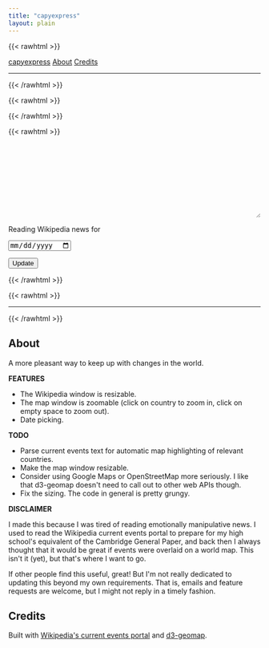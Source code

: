 ```yaml
---
title: "capyexpress"
layout: plain
---
```


{{< rawhtml >}}
<div class="flex flex-wrap items-center justify-center">
<a class="pr3 link dim blue" href="#capyexpress">capyexpress</a>
<a class="pr3 link dim blue" href="#about">About</a>
<a class="pr3 link dim blue" href="#credits">Credits</a>
</div>
<hr class="bw1 b--black-20">
{{< /rawhtml >}}

{{< rawhtml >}}
<!-- Resizable div. -->
<style>
  .resizer { display:flex; margin:0; padding:0; resize:both; overflow:hidden; }
  .resizer > .resized { flex-grow:1; margin:0; padding:0; border:0; height:auto; }
</style>

<!-- Dependencies: d3, topojson, d3-geomap. -->
<link href="/third_party/d3-geomap/d3-geomap.css" rel="stylesheet">
<script src="/third_party/d3/d3.min.js"></script>
<script src="/third_party/topojson/topojson.min.js"></script>
<script src="/third_party/d3-geomap/d3-geomap.min.js"></script>
<!-- End dependencies. -->
{{< /rawhtml >}}

{{< rawhtml >}}
<div id="capyexpress"></div>
<div class="flex flex-wrap items-center justify-center">
  <div class="resizer bw1 ba w-60-ns" id="wikiframe-container"><iframe class="resized" id="wikiframe"></iframe></div>
  <div class="bw1 ba w-40-ns"><div class="d3-geomap" id="map"></div></div>
</div>

<div class="flex flex-wrap items-center justify-center">
  <div class="pr2"><p>Reading Wikipedia news for </p></div>
  <div class="pr3"><input class="dib" type="date" id="capydate"></div>
  <div><p><button onclick="UpdateCapyExpress()">Update</button></p></div>
</div>
{{< /rawhtml >}}

{{< rawhtml >}}
<!-- Script: d3-geomap. -->
<script>
  var map = d3.geomap()
    .geofile('/third_party/d3-geomap/topojson/world/countries.json')
    .draw(d3.select('#map')); 
</script>

<!-- Script: wikiframe sizing. -->
<script>
  let wfc = document.getElementById("wikiframe-container");
  wfc.style.height = "370px";
</script>

<!-- Script: Wikipedia current events portal. -->
<script>
  let MONTHS = [
    "January", "February", "March", "April",
    "May", "June", "July", "August",
    "September", "October", "November", "December"
  ];

  function DateFormatWiki(jsdate,sep) {
    return `${jsdate.getFullYear()}${sep}${MONTHS[jsdate.getMonth()]}${sep}${jsdate.getDate()}`;
  }

  function DateFormatInput(jsdate,sep) {
    return `${jsdate.getFullYear()}${sep}${(jsdate.getMonth() + 1).toString().padStart(2,"0")}${sep}${jsdate.getDate().toString().padStart(2,"0")}`;
  }

  async function GetWikiFrame(jsdate) {
    const datestring = DateFormatWiki(jsdate, "+");
    const url = `https://en.wikipedia.org/w/api.php?action=parse&format=json&origin=*&page=Portal%3ACurrent+events%2F${datestring}&prop=text&formatversion=2`;
    const query = await fetch(url, { method: "GET" }).catch (error => console.log(error));
    return await query.json();
  }

  async function ReplaceWikiFrame(jsdate) {
    const json = await GetWikiFrame(jsdate);
    const parsed = new DOMParser().parseFromString(json.parse.text, "text/html");
    const data = parsed.getElementById(DateFormatWiki(jsdate, "_"));
    let wfdoc = document.getElementById("wikiframe").contentWindow.document;
    wfdoc.open();
    wfdoc.write(data.innerHTML);
    wfdoc.close();
    wfdoc.querySelectorAll("a").forEach(function (link) {
      var href = link.href;
      href = href.replace("wanshenl.me", "en.wikipedia.org").replace("localhost:1313", "en.wikipedia.org");
      link.setAttribute("href", href);
      link.setAttribute("target", "_blank");
    });
  }

  async function UpdateCapyExpress() {
    let capydate = document.getElementById("capydate");
    let d = capydate.value.toString().split("-");
    ReplaceWikiFrame(new Date(d[0], parseInt(d[1]) - 1, d[2]));
  }

  (async function() {
    let today = new Date();
    let capydate = document.getElementById("capydate");
    capydate.value = DateFormatInput(today, "-");
    capydate.max = DateFormatInput(today, "-");
    UpdateCapyExpress();
  })();
</script>

<hr class="bw1 b--black-20">
{{< /rawhtml >}}

## About

A more pleasant way to keep up with changes in the world.

**FEATURES**

- The Wikipedia window is resizable.
- The map window is zoomable (click on country to zoom in, click on empty space to zoom out).
- Date picking.

**TODO**

- Parse current events text for automatic map highlighting of relevant countries.
- Make the map window resizable.
- Consider using Google Maps or OpenStreetMap more seriously. I like that d3-geomap doesn't need to call out to other web APIs though.
- Fix the sizing. The code in general is pretty grungy.

**DISCLAIMER**

I made this because I was tired of reading emotionally manipulative news. I used to read the Wikipedia current events portal to prepare for my high school's equivalent of the Cambridge General Paper, and back then I always thought that it would be great if events were overlaid on a world map. This isn't it (yet), but that's where I want to go.

If other people find this useful, great! But I'm not really dedicated to updating this beyond my own requirements. That is, emails and feature requests are welcome, but I might not reply in a timely fashion.

## Credits

Built with [Wikipedia's current events portal](https://en.wikipedia.org/wiki/Portal:Current_events) and [d3-geomap](https://d3-geomap.github.io/).
